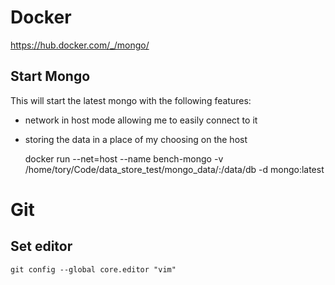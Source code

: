 # Docker
https://hub.docker.com/_/mongo/

## Start Mongo

This will start the latest mongo with the following features:

* network in host mode allowing me to easily connect to it
* storing the data in a place of my choosing on the host


    docker run --net=host --name bench-mongo -v /home/tory/Code/data_store_test/mongo_data/:/data/db -d mongo:latest

# Git
## Set editor
    git config --global core.editor "vim"

